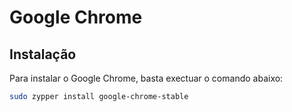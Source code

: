# Google Chrome

## Instalação

Para instalar o Google Chrome, basta exectuar o comando abaixo:

```bash
sudo zypper install google-chrome-stable
```